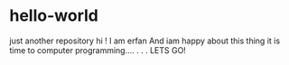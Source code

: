 # hello-world
just another repository
hi !
I am erfan
And iam happy about this thing
it is time to computer programming....
.
.
.
LETS GO!
